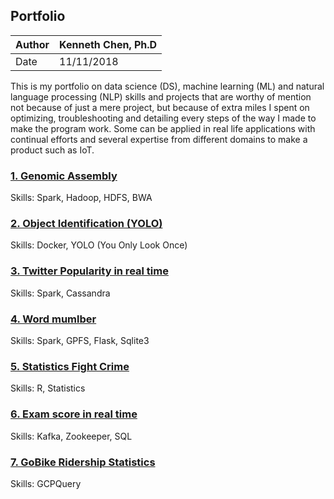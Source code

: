## Portfolio

|Author | Kenneth Chen, Ph.D |
|-------|--------------------|
|Date   | 11/11/2018         |

This is my portfolio on data science (DS), machine learning (ML) and natural language processing (NLP) skills and projects that are worthy of mention not because of just a mere project, but because of extra miles I spent on optimizing, troubleshooting and detailing every steps of the way I made to make the program work. Some can be applied in real life applications with continual efforts and several expertise from different domains to make a product such as IoT. 

### <a href=https://github.com/kckenneth/GenomicAssembly>1. Genomic Assembly</a>

Skills: Spark, Hadoop, HDFS, BWA  


### <a href=https://github.com/kckenneth/YOLO>2. Object Identification (YOLO)</a>

Skills: Docker, YOLO (You Only Look Once) 

### <a href=https://github.com/kckenneth/Cassandra>3. Twitter Popularity in real time</a>

Skills: Spark, Cassandra

### <a href=https://github.com/kckenneth/GPFS_setup_mumbler>4. Word mumlber</a> 

Skills: Spark, GPFS, Flask, Sqlite3

### <a href=https://github.com/kckenneth/statistics_fights_crime>5. Statistics Fight Crime</a>

Skills: R, Statistics

### <a href=https://github.com/kckenneth/EduFirm>6. Exam score in real time</a>

Skills: Kafka, Zookeeper, SQL 

### <a href=https://github.com/kckenneth/GoBike>7. GoBike Ridership Statistics</a>

Skills: GCPQuery 

